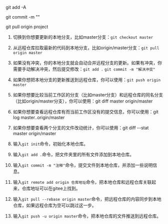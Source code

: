 git add -A

git commit -m ""

git pull origin project



1.  切换到你想要更新的本地分支，比如master分支：`git checkout master`
2.  从远程仓库拉取最新的代码到本地分支，比如origin/master分支：`git pull origin master`
3.  如果没有冲突，你的本地分支就会自动合并远程分支的更新。如果有冲突，你需要手动解决冲突，然后提交修改：`git add .` `git commit -m "解决冲突"`
4.  如果你想把本地分支的更新推送到远程仓库，你可以使用：`git push origin master`
5.  如果你想要比较当前工作区的分支（比如master分支）和远程仓库的同名分支（比如origin/master分支），你可以使用：git diff master origin/master
6.  如果你想要查看远程仓库有而当前工作区没有的提交信息，你可以使用：git log master..origin/master
7.  如果你想要查看两个分支的文件改动统计，你可以使用：git diff --stat master origin/master

1.  输入`git init`命令，初始化本地仓库。
2.  输入`git add .`命令，把文件夹里的所有文件添加到本地仓库。
3.  输入`git commit -m "注释"`命令，提交文件到本地仓库，并添加一些说明信息。
4.  输入`git remote add origin 仓库地址`命令，把本地仓库和远程仓库关联起来，仓库地址可以在gitee上找到。
5.  输入`git pull --rebase origin master`命令，把远程仓库的内容同步到本地仓库，如果远程仓库为空可以跳过这一步。
6.  输入`git push -u origin master`命令，把本地仓库的文件推送到远程仓库。
